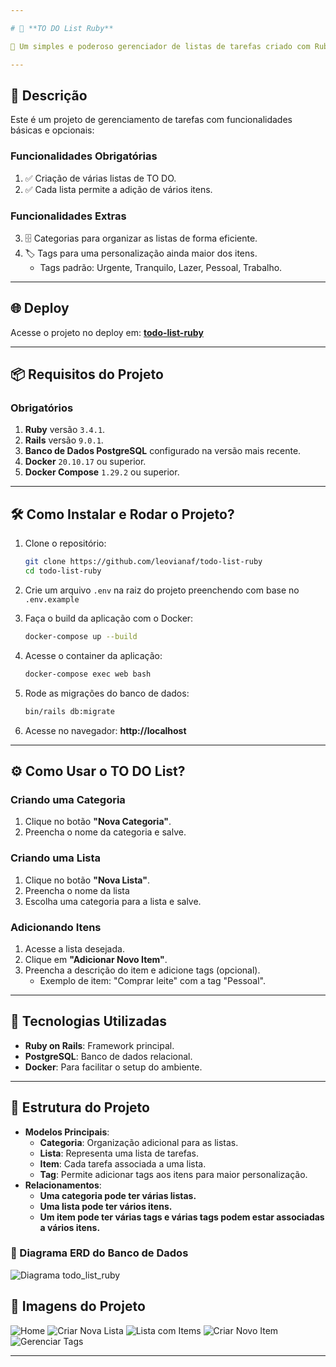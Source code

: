 ```yaml
---

# 📝 **TO DO List Ruby**  

🚀 Um simples e poderoso gerenciador de listas de tarefas criado com Ruby on Rails.

---
```


## **📌 Descrição**

Este é um projeto de gerenciamento de tarefas com funcionalidades básicas e opcionais:

### **Funcionalidades Obrigatórias**  
1. ✅ Criação de várias listas de TO DO.  
2. ✅ Cada lista permite a adição de vários itens.  

### **Funcionalidades Extras**  
3. 🗄️ Categorias para organizar as listas de forma eficiente.  
4. 🏷️ Tags para uma personalização ainda maior dos itens.
   - Tags padrão: Urgente, Tranquilo, Lazer, Pessoal, Trabalho.

---

## **🌐 Deploy**

Acesse o projeto no deploy em: **[todo-list-ruby](#)**

---

## **📦 Requisitos do Projeto**

### **Obrigatórios**
1. **Ruby** versão `3.4.1`.  
2. **Rails** versão `9.0.1`.  
3. **Banco de Dados PostgreSQL** configurado na versão mais recente.  
4. **Docker** `20.10.17` ou superior. 
5. **Docker Compose** `1.29.2` ou superior.

---

## **🛠️ Como Instalar e Rodar o Projeto?**

1. Clone o repositório:
   ```bash
   git clone https://github.com/leovianaf/todo-list-ruby
   cd todo-list-ruby
   ```

2. Crie um arquivo `.env` na raiz do projeto preenchendo com base no `.env.example`

3. Faça o build da aplicação com o Docker:
   ```bash
   docker-compose up --build
   ```

3. Acesse o container da aplicação:
   ```bash
   docker-compose exec web bash
   ```

4. Rode as migrações do banco de dados:
   ```bash
   bin/rails db:migrate
   ```

5. Acesse no navegador: **http://localhost**

---

## **⚙️ Como Usar o TO DO List?**

### **Criando uma Categoria**
1. Clique no botão **"Nova Categoria"**.  
2. Preencha o nome da categoria e salve.  

### **Criando uma Lista**
1. Clique no botão **"Nova Lista"**.  
2. Preencha o nome da lista
3. Escolha uma categoria para a lista e salve.  

### **Adicionando Itens**
1. Acesse a lista desejada.  
2. Clique em **"Adicionar Novo Item"**.  
3. Preencha a descrição do item e adicione tags (opcional).
   - Exemplo de item: "Comprar leite" com a tag "Pessoal". 

---

## **🚀 Tecnologias Utilizadas**

- **Ruby on Rails**: Framework principal.  
- **PostgreSQL**: Banco de dados relacional.  
- **Docker**: Para facilitar o setup do ambiente.  

---

## **📂 Estrutura do Projeto**

- **Modelos Principais**:
  - **Categoria**: Organização adicional para as listas.
  - **Lista**: Representa uma lista de tarefas.
  - **Item**: Cada tarefa associada a uma lista.
  - **Tag**: Permite adicionar tags aos itens para maior personalização.
- **Relacionamentos**:
  - **Uma categoria pode ter várias listas.**
  - **Uma lista pode ter vários itens.**
  - **Um item pode ter várias tags e várias tags podem estar associadas a vários itens.**

### **🧩 Diagrama ERD do Banco de Dados**
![Diagrama todo_list_ruby](https://github.com/user-attachments/assets/f6bdffe3-249b-4c68-95f0-092ae50b3ab2)

## **📸 Imagens do Projeto**

![Home](https://github.com/user-attachments/assets/ffa9c6ec-c914-4e7e-8829-2b1055c13aca)
![Criar Nova Lista](https://github.com/user-attachments/assets/640487e4-f909-47ae-a908-413c85605f05)
![Lista com Items](https://github.com/user-attachments/assets/39adb154-33aa-487f-b594-db72ce44141e)
![Criar Novo Item](https://github.com/user-attachments/assets/7b073597-5b42-4688-99b4-4fd654ce988b)
![Gerenciar Tags](https://github.com/user-attachments/assets/b0bba935-c391-4946-9b69-847bfee4c889)

---
